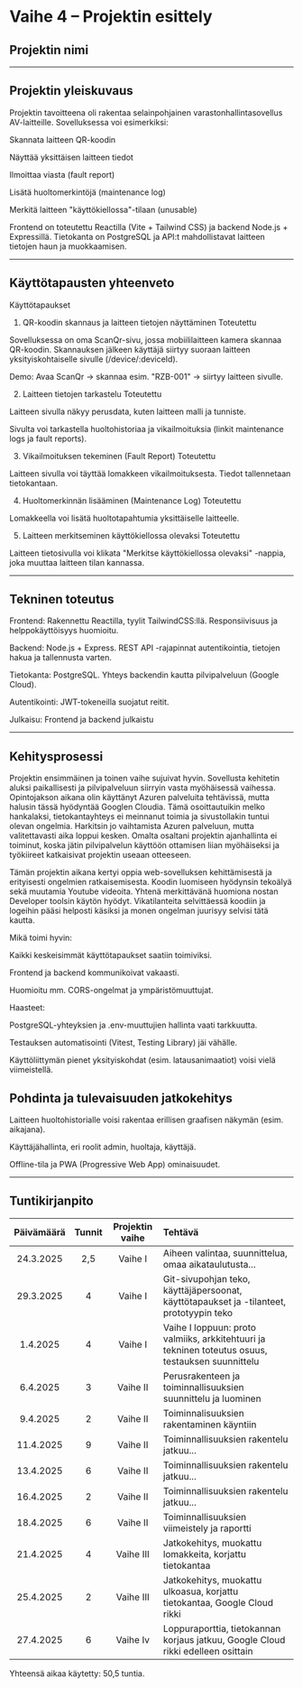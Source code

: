 # Vaihe 4 – Projektin esittely

## Projektin nimi


---

## Projektin yleiskuvaus

Projektin tavoitteena oli rakentaa selainpohjainen varastonhallintasovellus AV-laitteille.
Sovelluksessa voi esimerkiksi:

Skannata laitteen QR-koodin

Näyttää yksittäisen laitteen tiedot

Ilmoittaa viasta (fault report)

Lisätä huoltomerkintöjä (maintenance log)

Merkitä laitteen "käyttökiellossa"-tilaan (unusable)

Frontend on toteutettu Reactilla (Vite + Tailwind CSS) ja backend Node.js + Expressillä.
Tietokanta on PostgreSQL ja API:t mahdollistavat laitteen tietojen haun ja muokkaamisen.

---

## Käyttötapausten yhteenveto

Käyttötapaukset

1. QR-koodin skannaus ja laitteen tietojen näyttäminen
Toteutettu

Sovelluksessa on oma ScanQr-sivu, jossa mobiililaitteen kamera skannaa QR-koodin. Skannauksen jälkeen käyttäjä siirtyy suoraan laitteen yksityiskohtaiselle sivulle (/device/:deviceId).

Demo: Avaa ScanQr → skannaa esim. "RZB-001" → siirtyy laitteen sivulle.

2. Laitteen tietojen tarkastelu
Toteutettu

Laitteen sivulla näkyy perusdata, kuten laitteen malli ja tunniste.

Sivulta voi tarkastella huoltohistoriaa ja vikailmoituksia (linkit maintenance logs ja fault reports).

3. Vikailmoituksen tekeminen (Fault Report)
Toteutettu

Laitteen sivulla voi täyttää lomakkeen vikailmoituksesta. Tiedot tallennetaan tietokantaan.

4. Huoltomerkinnän lisääminen (Maintenance Log)
Toteutettu

Lomakkeella voi lisätä huoltotapahtumia yksittäiselle laitteelle.

5. Laitteen merkitseminen käyttökiellossa olevaksi
Toteutettu

Laitteen tietosivulla voi klikata "Merkitse käyttökiellossa olevaksi" -nappia, joka muuttaa laitteen tilan kannassa.

---

## Tekninen toteutus

Frontend: Rakennettu Reactilla, tyylit TailwindCSS:llä. Responsiivisuus ja helppokäyttöisyys huomioitu.

Backend: Node.js + Express. REST API -rajapinnat autentikointia, tietojen hakua ja tallennusta varten.

Tietokanta: PostgreSQL. Yhteys backendin kautta pilvipalveluun (Google Cloud).

Autentikointi: JWT-tokeneilla suojatut reitit.

Julkaisu: Frontend ja backend julkaistu  


---

## Kehitysprosessi

Projektin ensimmäinen ja toinen vaihe sujuivat hyvin. Sovellusta kehitetin aluksi paikallisesti ja pilvipalveluun siirryin vasta myöhäisessä vaihessa. Opintojakson aikana olin käyttänyt Azuren
palveluita tehtävissä, mutta halusin tässä hyödyntää Googlen Cloudia. Tämä osoittautuikin melko hankalaksi, tietokantayhteys ei meinnanut toimia ja sivustollakin tuntui olevan ongelmia.
Harkitsin jo vaihtamista Azuren palveluun, mutta valitettavasti aika loppui kesken. Omalta osaltani projektin ajanhallinta ei toiminut, koska jätin pilvipalvelun käyttöön ottamisen liian myöhäiseksi
ja työkiireet katkaisivat projektin useaan otteeseen.

Tämän projektin aikana kertyi oppia web-sovelluksen kehittämisestä ja erityisesti ongelmien ratkaisemisesta. Koodin luomiseen hyödynsin tekoälyä sekä muutamia Youtube videoita.
Yhtenä merkittävänä huomiona nostan Developer toolsin käytön hyödyt. Vikatilanteita selvittäessä  koodiin ja logeihin pääsi helposti käsiksi ja monen ongelman juurisyy selvisi tätä kautta.



Mikä toimi hyvin:

Kaikki keskeisimmät käyttötapaukset saatiin toimiviksi.

Frontend ja backend kommunikoivat vakaasti.

Huomioitu mm. CORS-ongelmat ja ympäristömuuttujat.

Haasteet:

PostgreSQL-yhteyksien ja .env-muuttujien hallinta vaati tarkkuutta.

Testauksen automatisointi (Vitest, Testing Library) jäi vähälle.

Käyttöliittymän pienet yksityiskohdat (esim. latausanimaatiot) voisi vielä viimeistellä.


## Pohdinta ja tulevaisuuden jatkokehitys

Laitteen huoltohistorialle voisi rakentaa erillisen graafisen näkymän (esim. aikajana).

Käyttäjähallinta, eri roolit admin, huoltaja, käyttäjä.

Offline-tila ja PWA (Progressive Web App) ominaisuudet.


---

## Tuntikirjanpito

|Päivämäärä|Tunnit|Projektin vaihe|Tehtävä|
|:---:|:---:|:---:|:---|
|24.3.2025|2,5|Vaihe I|Aiheen valintaa, suunnittelua, omaa aikataulutusta...|
|29.3.2025|4|Vaihe I|Git-sivupohjan teko, käyttäjäpersoonat, käyttötapaukset ja -tilanteet, prototyypin teko|
|1.4.2025|4|Vaihe I|Vaihe I loppuun: proto valmiiks, arkkitehtuuri ja tekninen toteutus osuus, testauksen suunnittelu|
|6.4.2025|3|Vaihe II|Perusrakenteen ja toiminnallisuuksien suunnittelu ja luominen|
|9.4.2025|2|Vaihe II|Toiminnalisuuksien rakentaminen käyntiin|
|11.4.2025|9|Vaihe II|Toiminnallisuuksien rakentelu jatkuu...|
|13.4.2025|6|Vaihe II|Toiminnallisuuksien rakentelu jatkuu...|
|16.4.2025|2|Vaihe II|Toiminnallisuuksien rakentelu jatkuu...|
|18.4.2025|6|Vaihe II|Toiminnallisuuksien viimeistely ja raportti|
|21.4.2025|4|Vaihe III|Jatkokehitys, muokattu lomakkeita, korjattu tietokantaa|
|25.4.2025|2|Vaihe III|Jatkokehitys, muokattu ulkoasua, korjattu tietokantaa, Google Cloud rikki|
|27.4.2025|6|Vaihe Iv|Loppuraporttia, tietokannan korjaus jatkuu, Google Cloud rikki edelleen osittain|

Yhteensä aikaa käytetty: 50,5 tuntia.
